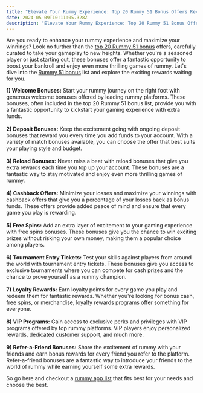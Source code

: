 ```yaml
---
title: "Elevate Your Rummy Experience: Top 20 Rummy 51 Bonus Offers Reviewed"
date: 2024-05-09T10:11:05.328Z
description: "Elevate Your Rummy Experience: Top 20 Rummy 51 Bonus Offers Reviewed"
---
```

Are you ready to enhance your rummy experience and maximize your winnings? Look no further than the [top 20 Rummy 51 bonus](https://rummyad.com/rummy-list-2/) offers, carefully curated to take your gameplay to new heights. Whether you're a seasoned player or just starting out, these bonuses offer a fantastic opportunity to boost your bankroll and enjoy even more thrilling games of rummy. Let's dive into the [Rummy 51 bonus](https://rummyad.com/rummy-list-2/) list and explore the exciting rewards waiting for you.

**1) Welcome Bonuses:** Start your rummy journey on the right foot with generous welcome bonuses offered by leading rummy platforms. These bonuses, often included in the top 20 Rummy 51 bonus list, provide you with a fantastic opportunity to kickstart your gaming experience with extra funds.\
\
**2) Deposit Bonuses:** Keep the excitement going with ongoing deposit bonuses that reward you every time you add funds to your account. With a variety of match bonuses available, you can choose the offer that best suits your playing style and budget.\
\
**3) Reload Bonuses:** Never miss a beat with reload bonuses that give you extra rewards each time you top up your account. These bonuses are a fantastic way to stay motivated and enjoy even more thrilling games of rummy.\
\
**4) Cashback Offers:** Minimize your losses and maximize your winnings with cashback offers that give you a percentage of your losses back as bonus funds. These offers provide added peace of mind and ensure that every game you play is rewarding.\
\
**5) Free Spins:** Add an extra layer of excitement to your gaming experience with free spins bonuses. These bonuses give you the chance to win exciting prizes without risking your own money, making them a popular choice among players.\
\
**6) Tournament Entry Tickets:** Test your skills against players from around the world with tournament entry tickets. These bonuses give you access to exclusive tournaments where you can compete for cash prizes and the chance to prove yourself as a rummy champion.\
\
**7) Loyalty Rewards:** Earn loyalty points for every game you play and redeem them for fantastic rewards. Whether you're looking for bonus cash, free spins, or merchandise, loyalty rewards programs offer something for everyone.\
\
**8) VIP Programs:** Gain access to exclusive perks and privileges with VIP programs offered by top rummy platforms. VIP players enjoy personalized rewards, dedicated customer support, and much more.\
\
**9) Refer-a-Friend Bonuses:** Share the excitement of rummy with your friends and earn bonus rewards for every friend you refer to the platform. Refer-a-friend bonuses are a fantastic way to introduce your friends to the world of rummy while earning yourself some extra rewards.

So go here and checkout a [rummy app list](https://rummyad.com/rummy-list-2/) that fits best for your needs and choose the best.